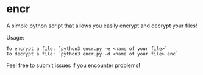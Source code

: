 # encr
A simple python script that allows you easily encrypt and decrypt your files!

Usage:

    To encrypt a file: `python3 encr.py -e <name of your file>`
    To decrypt a file: `python3 encr.py -d <name of your file>.enc`

Feel free to submit issues if you encounter problems!

